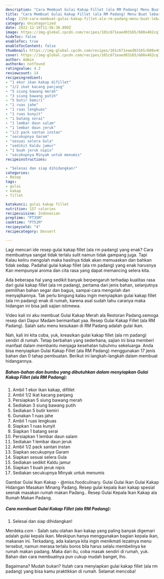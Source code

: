 ```yaml
---
description: "Cara Membuat Gulai Kakap Fillet (ala RM Padang) Menu Buat lebaran"
title: "Cara Membuat Gulai Kakap Fillet (ala RM Padang) Menu Buat lebaran"
slug: 1159-cara-membuat-gulai-kakap-fillet-ala-rm-padang-menu-buat-lebaran
category: Uncategorized
date: 2022-12-16T11:56:30.899Z
image: https://img-global.cpcdn.com/recipes/101c671eaed03165/680x482cq70/gulai-kakap-fillet-ala-rm-padang-foto-resep-utama.jpg
hideToc: false
enableToc: true
enableTocContent: false
thumbnail: https://img-global.cpcdn.com/recipes/101c671eaed03165/680x482cq70/gulai-kakap-fillet-ala-rm-padang-foto-resep-utama.jpg
cover: https://img-global.cpcdn.com/recipes/101c671eaed03165/680x482cq70/gulai-kakap-fillet-ala-rm-padang-foto-resep-utama.jpg
author: Admin
authorAv: notfound
ratingvalue: 4.2
reviewcount: 14
recipeingredient:
- "1 ekor ikan kakap difillet"
- "1/2 ikat kacang panjang"
- "5 siung bawang merah"
- "3 siung bawang putih"
- "5 butir kemiri"
- "1 ruas jahe"
- "1 ruas lengkuas"
- "1 ruas kunyit"
- "1 batang serai"
- "1 lembar daun salam"
- "1 lembar daun jeruk"
- "1/2 pack santan instan"
- "secukupnya Garam"
- "sesuai selera Gula"
- "sedikit Kaldu jamur"
- "1 buah jeruk nipis"
- "secukupnya Minyak untuk menumis"
recipeinstructions:

- "Selesai dan siap dihidangkan!"
categories:
- Resep
tags:
- gulai
- kakap
- fillet

katakunci: gulai kakap fillet 
nutrition: 157 calories
recipecuisine: Indonesian
preptime: "PT35M"
cooktime: "PT51M"
recipeyield: "4"
recipecategory: Dessert

---
```



Lagi mencari ide resep gulai kakap fillet (ala rm padang) yang enak? Cara membuatnya sangat tidak terlalu sulit namun tidak gampang juga. Tapi Kalau keliru mengolah maka hasilnya tidak akan memuaskan dan bahkan tidak sedap. Padahal gulai kakap fillet (ala rm padang) yang enak harusnya Kan mempunyai aroma dan cita rasa yang dapat memancing selera kita.


Ada beberapa hal yang sedikit banyak berpengaruh terhadap kualitas rasa dari gulai kakap fillet (ala rm padang), pertama dari jenis bahan, selanjutnya pemilihan bahan segar dan bagus, sampai cara mengolah dan menyajikannya. Tak perlu bingung kalau ingin menyiapkan gulai kakap fillet (ala rm padang) enak di rumah, karena asal sudah tahu caranya maka hidangan ini bisa jadi sajian istimewa.

Video kali ini aku membuat Gulai Kakap Merah ala Restoran Padang.semoga resep dari Dapur Madam bermanfaat yaa. Resep Gulai Kakap Fillet (ala RM Padang). Salah satu menu kesukaan di RM Padang adalah gulai ikan.


Nah, kali ini kita coba, yuk, kreasikan gulai kakap fillet (ala rm padang) sendiri di rumah. Tetap berbahan yang sederhana, sajian ini bisa memberi manfaat dalam membantu menjaga kesehatan tubuhmu sekeluarga. Anda bisa menyiapkan Gulai Kakap Fillet (ala RM Padang) menggunakan 17 jenis bahan dan 0 tahap pembuatan. Berikut ini langkah-langkah dalam membuat hidangannya.

<!--inarticleads1-->

##### Bahan-bahan dan bumbu yang dibutuhkan dalam menyiapkan Gulai Kakap Fillet (ala RM Padang):

1. Ambil 1 ekor ikan kakap, difillet
1. Ambil 1/2 ikat kacang panjang
1. Persiapkan 5 siung bawang merah
1. Sediakan 3 siung bawang putih
1. Sediakan 5 butir kemiri
1. Gunakan 1 ruas jahe
1. Ambil 1 ruas lengkuas
1. Siapkan 1 ruas kunyit
1. Siapkan 1 batang serai
1. Persiapkan 1 lembar daun salam
1. Sediakan 1 lembar daun jeruk
1. Ambil 1/2 pack santan instan
1. Siapkan secukupnya Garam
1. Siapkan sesuai selera Gula
1. Sediakan sedikit Kaldu jamur
1. Siapkan 1 buah jeruk nipis
1. Sediakan secukupnya Minyak untuk menumis


Gambar Gulai Ikan Kakap - @miss.foodculinary. Gulai Gulai Ikan Gulai Kakap Hidangan Masakan Minang Padang. Resep gulai kepala ikan kakap spesial seenak masakan rumah makan Padang.. Resep Gulai Kepala Ikan Kakap ala Rumah Makan Padang. 

<!--inarticleads2-->

##### Cara membuat Gulai Kakap Fillet (ala RM Padang):


1. Selesai dan siap dihidangkan!

Merdeka.com - Salah satu olahan ikan kakap yang paling banyak digemari adalah gulai kepala ikan. Meskipun hanya menggunakan bagian kepala ikan, makanan ini. Terkadang, ada kalanya kita ingin menikmati lezatnya menu tersebut, namun merasa terlalu boros bila harus selalu membelinya ke rumah makan padang. Maka dari itu, coba masak sendiri di rumah, yuk. Bahan dan cara membuatnya pun cukup mudah banget, lho. 

Bagaimana? Mudah bukan? Itulah cara menyiapkan gulai kakap fillet (ala rm padang) yang bisa kamu praktikkan di rumah. Selamat mencoba!

